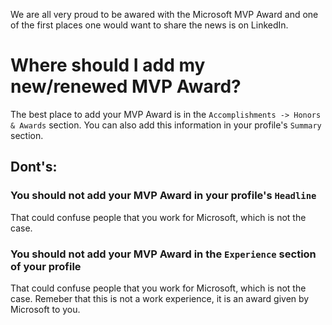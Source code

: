 
We are all very proud to be awared with the Microsoft MVP Award and one of the first places one would want to share the news is on LinkedIn.

# Where should I add my new/renewed MVP Award?

The best place to add your MVP Award is in the `Accomplishments -> Honors & Awards` section. You can also add this information in your profile's `Summary` section.

## Dont's:

### You should not add your MVP Award in your profile's `Headline`

That could confuse people that you work for Microsoft, which is not the case.

### You should not add your MVP Award in the `Experience` section of your profile

That could confuse people that you work for Microsoft, which is not the case. Remeber that this is not a work experience, it is an award given by Microsoft to you.